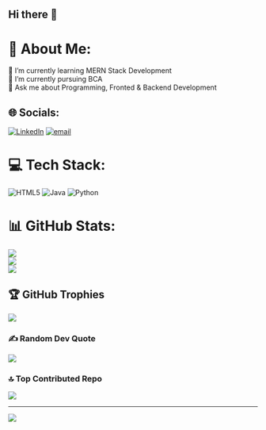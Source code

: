 ## Hi there 👋

# 💫 About Me:
🌱 I’m currently learning MERN Stack Development<br>🔭 I’m currently pursuing BCA <br>💬 Ask me about Programming, Fronted & Backend Development


## 🌐 Socials:
[![LinkedIn](https://img.shields.io/badge/LinkedIn-%230077B5.svg?logo=linkedin&logoColor=white)](https://linkedin.com/in/https://www.linkedin.com/in/sanjay-k-466734367) [![email](https://img.shields.io/badge/Email-D14836?logo=gmail&logoColor=white)](mailto:sanjay991627@gmail.com) 

# 💻 Tech Stack:
![HTML5](https://img.shields.io/badge/html5-%23E34F26.svg?style=flat&logo=html5&logoColor=white) ![Java](https://img.shields.io/badge/java-%23ED8B00.svg?style=flat&logo=openjdk&logoColor=white) ![Python](https://img.shields.io/badge/python-3670A0?style=flat&logo=python&logoColor=ffdd54)
# 📊 GitHub Stats:
![](https://github-readme-stats.vercel.app/api?username=Sanjay-codecraft&theme=dark&hide_border=true&include_all_commits=false&count_private=false)<br/>
![](https://nirzak-streak-stats.vercel.app/?user=Sanjay-codecraft&theme=dark&hide_border=true)<br/>
![](https://github-readme-stats.vercel.app/api/top-langs/?username=Sanjay-codecraft&theme=dark&hide_border=true&include_all_commits=false&count_private=false&layout=compact)

## 🏆 GitHub Trophies
![](https://github-profile-trophy.vercel.app/?username=Sanjay-codecraft&theme=cobalt&no-frame=true&no-bg=true&margin-w=4)

### ✍️ Random Dev Quote
![](https://quotes-github-readme.vercel.app/api?type=horizontal&theme=dark)

### 🔝 Top Contributed Repo
![](https://github-contributor-stats.vercel.app/api?username=Sanjay-codecraft&limit=5&theme=rose_pine&combine_all_yearly_contributions=true)

---
[![](https://visitcount.itsvg.in/api?id=Sanjay-codecraft&icon=0&color=0)](https://visitcount.itsvg.in)

<!-- Proudly created with GPRM ( https://gprm.itsvg.in ) -->

